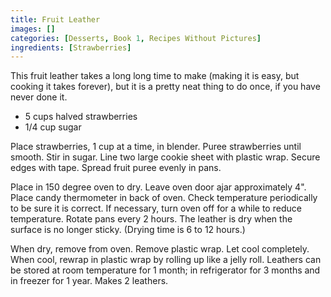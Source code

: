 ```yaml
---
title: Fruit Leather
images: []
categories: [Desserts, Book 1, Recipes Without Pictures]
ingredients: [Strawberries]
---
```


This fruit leather takes a long long time to make (making it is easy,
but cooking it takes forever), but it is a pretty neat thing to do once,
if you have never done it.

-   5 cups halved strawberries
-   1/4 cup sugar

Place strawberries, 1 cup at a time, in blender. Puree strawberries
until smooth. Stir in sugar. Line two large cookie sheet with plastic
wrap. Secure edges with tape. Spread fruit puree evenly in pans.

Place in 150 degree oven to dry. Leave oven door ajar approximately 4".
Place candy thermometer in back of oven. Check temperature periodically
to be sure it is correct. If necessary, turn oven off for a while to
reduce temperature. Rotate pans every 2 hours. The leather is dry when
the surface is no longer sticky. (Drying time is 6 to 12 hours.)

When dry, remove from oven. Remove plastic wrap. Let cool completely.
When cool, rewrap in plastic wrap by rolling up like a jelly roll.
Leathers can be stored at room temperature for 1 month; in refrigerator
for 3 months and in freezer for 1 year. Makes 2 leathers.

  
